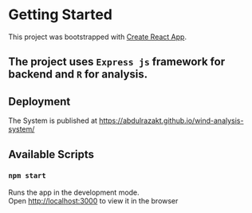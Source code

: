 # Getting Started

This project was bootstrapped with [Create React App](https://github.com/facebook/create-react-app).

## The project uses `Express js` framework for backend and  `R` for analysis.

## Deployment
The System is published at https://abdulrazakt.github.io/wind-analysis-system/

## Available Scripts

### `npm start`

Runs the app in the development mode.\
Open [http://localhost:3000](http://localhost:3000) to view it in the browser
